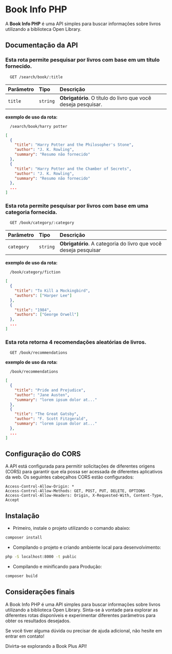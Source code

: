 # Book Info PHP 

A **Book Info PHP** é uma API simples para buscar informações sobre livros utilizando a biblioteca Open Library.

## Documentação da API

### Esta rota permite pesquisar por livros com base em um título fornecido.

```http
  GET /search/book/:title
```

| Parâmetro   | Tipo       | Descrição                           |
| :---------- | :--------- | :---------------------------------- |
| `title` | `string` | **Obrigatório**. O título do livro que você deseja pesquisar. |

**exemplo de uso da rota:**
```http
  /search/book/harry potter
```

```json
[
  {
    "title": "Harry Potter and the Philosopher's Stone",
    "author": "J. K. Rowling",
    "summary": "Resumo não fornecido"
  },
  {
    "title": "Harry Potter and the Chamber of Secrets",
    "author": "J. K. Rowling",
    "summary": "Resumo não fornecido"
  },
  ...
]

```

### Esta rota permite pesquisar por livros com base em uma categoria fornecida.

```http
  GET /book/category/:category
```

| Parâmetro   | Tipo       | Descrição                                   |
| :---------- | :--------- | :------------------------------------------ |
| `category`      | `string` | **Obrigatório**. A categoria do livro que você deseja pesquisar |

**exemplo de uso da rota:**
```http
  /book/category/fiction
```

```json
[
  {
    "title": "To Kill a Mockingbird",
    "authors": ["Harper Lee"]
  },
  {
    "title": "1984",
    "authors": ["George Orwell"]
  },
  ...
]
```

### Esta rota retorna 4 recomendações aleatórias de livros.


```http
  GET /book/recommendations
```

**exemplo de uso da rota:**
```http
  /book/recommendations
```

```json
[
  {
    "title": "Pride and Prejudice",
    "author": "Jane Austen",
    "summary": "lorem ipsum dolor at..."
  },
  {
    "title": "The Great Gatsby",
    "author": "F. Scott Fitzgerald",
    "summary": "lorem ipsum dolor at..."
  },
  ...
]

```


## Configuração do CORS

A API está configurada para permitir solicitações de diferentes origens (CORS) para garantir que ela possa ser acessada de diferentes aplicativos da web. Os seguintes cabeçalhos CORS estão configurados:

    Access-Control-Allow-Origin: *
    Access-Control-Allow-Methods: GET, POST, PUT, DELETE, OPTIONS
    Access-Control-Allow-Headers: Origin, X-Requested-With, Content-Type, Accept


## Instalação

- Primeiro, instale o projeto utilizando o comando abaixo:

```sh
composer install
```

- Compilando o projeto e criando ambiente local para desenvolvimento:

```sh
php -S localhost:8000 -t public
```

- Compilando e minificando para Produção:

```sh
composer build
```
## Considerações finais

A Book Info PHP é uma API simples para buscar informações sobre livros utilizando a biblioteca Open Library. Sinta-se à vontade para explorar as diferentes rotas disponíveis e experimentar diferentes parâmetros para obter os resultados desejados.

Se você tiver alguma dúvida ou precisar de ajuda adicional, não hesite em entrar em contato!

Divirta-se explorando a Book Plus API!